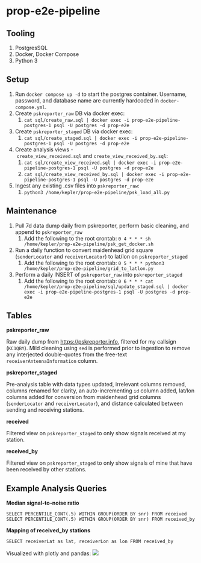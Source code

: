 # **prop-e2e-pipeline**

## Tooling
1. PostgresSQL
2. Docker, Docker Compose
3. Python 3

## Setup

1. Run `docker compose up -d` to start the postgres container. Username, password, and database name are currently hardcoded in `docker-compose.yml`. 
2. Create `pskreporter_raw` DB via docker exec:
    1. `cat sql/create_raw.sql | docker exec -i prop-e2e-pipeline-postgres-1 psql -U postgres -d prop-e2e`
3. Create `pskreporter_staged` DB via docker exec:
    1. `cat sql/create_staged.sql | docker exec -i prop-e2e-pipeline-postgres-1 psql -U postgres -d prop-e2e`
4. Create analysis views - `create_view_received.sql` and `create_view_received_by.sql`:
    1. `cat sql/create_view_received.sql | docker exec -i prop-e2e-pipeline-postgres-1 psql -U postgres -d prop-e2e`
    2. `cat sql/create_view_received_by.sql | docker exec -i prop-e2e-pipeline-postgres-1 psql -U postgres -d prop-e2e`
5. Ingest any existing .csv files into `pskreporter_raw`:
    1. `python3 /home/kepler/prop-e2e-pipeline/psk_load_all.py`

## Maintenance

1. Pull 7d data dump daily from pskreporter, perform basic cleaning, and append to `pskreporter_raw`
    1. Add the following to the root crontab: `0 4 * * * sh /home/kepler/prop-e2e-pipeline/psk_get_docker.sh`
2. Run a daily function to convert maidenhead grid square (`senderLocator` and `receiverLocator`) to lat/lon on `pskreporter_staged`
    1. Add the following to the root crontab: `0 5 * * * python3 /home/kepler/prop-e2e-pipeline/grid_to_latlon.py`
3. Perform a daily INSERT of `pskreporter_raw` into `pskreporter_staged`
    1. Add the following to the root crontab: `0 6 * * * cat /home/kepler/prop-e2e-pipeline/sql/update_staged.sql | docker exec -i prop-e2e-pipeline-postgres-1 psql -U postgres -d prop-e2e`


## Tables

**pskreporter_raw**

Raw daily dump from https://pskreporter.info, filtered for my callsign (`KC1QBY`). Mild cleaning using `sed` is performed prior to ingestion to remove any interjected double-quotes from the free-text `receiverAntennaInformation` column.

**pskreporter_staged**

Pre-analysis table with data types updated, irrelevant columns removed, columns renamed for clarity, an auto-incrementing `id` column added, lat/lon columns added for conversion from maidenhead grid columns (`senderLocator` and `receiverLocator`), and distance calculated between sending and receiving stations.

**received**

Filtered view on `pskreporter_staged` to only show signals received at my station.

**received_by**

Filtered view on `pskreporter_staged` to only show signals of mine that have been received by other stations.

## Example Analysis Queries

**Median signal-to-noise ratio**
```
SELECT PERCENTILE_CONT(.5) WITHIN GROUP(ORDER BY snr) FROM received
SELECT PERCENTILE_CONT(.5) WITHIN GROUP(ORDER BY snr) FROM received_by
```

**Mapping of received_by stations**
```
SELECT receiverLat as lat, receiverLon as lon FROM received_by
```
Visualized with plotly and pandas:
<img src="https://i.imgur.com/z8cbSwe.png">
